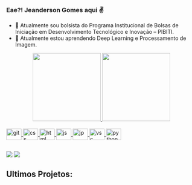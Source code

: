 ### Eae?! Jeanderson Gomes aqui :v:

- 🔭 Atualmente sou bolsista do Programa Institucional de Bolsas de Iniciação em Desenvolvimento Tecnológico e Inovação – PIBITI.
- 🌱 Atualmente estou aprendendo Deep Learning e Processamento de Imagem. 

<div align="center">
  <a href="https://github.com/JeandsGomes">
  <img height="180em" src="https://github-readme-stats.vercel.app/api?username=JeandsGomes&show_icons=true&theme=algolia&include_all_commits=true&count_private=true"/>
  <img height="180em" src="https://github-readme-stats.vercel.app/api/top-langs/?username=JeandsGomes&layout=compact&langs_count=7&theme=algolia"/>
</div>
<div style="display: inline_block"><br>
  <!---
  <img align="center" alt="Rafa-Js" height="30" width="40" src="https://raw.githubusercontent.com/devicons/devicon/master/icons/javascript/javascript-plain.svg">
  <img align="center" alt="Rafa-HTML" height="30" width="40" src="https://raw.githubusercontent.com/devicons/devicon/master/icons/html5/html5-original.svg">
  <img align="center" alt="Rafa-CSS" height="30" width="40" src="https://raw.githubusercontent.com/devicons/devicon/master/icons/css3/css3-original.svg">
  <img align="center" alt="Rafa-Python" height="30" width="40" src="https://raw.githubusercontent.com/devicons/devicon/master/icons/python/python-original.svg">
  -->
  <img align="center" alt="git" height="30" width="40" src="https://cdn.jsdelivr.net/gh/devicons/devicon/icons/git/git-plain.svg" />
  <img align="center" alt="css" height="30" width="40" src="https://cdn.jsdelivr.net/gh/devicons/devicon/icons/css3/css3-plain.svg" />
  <img align="center" alt="html" height="30" width="40" src="https://cdn.jsdelivr.net/gh/devicons/devicon/icons/html5/html5-plain.svg" />
  <img align="center" alt="js" height="30" width="40" src="https://cdn.jsdelivr.net/gh/devicons/devicon/icons/javascript/javascript-plain.svg" />
  <img align="center" alt="jp" height="30" width="40" src="https://cdn.jsdelivr.net/gh/devicons/devicon/icons/jupyter/jupyter-original-wordmark.svg" />
  <img align="center" alt="vsc" height="30" width="40" src="https://cdn.jsdelivr.net/gh/devicons/devicon/icons/vscode/vscode-original.svg" />
  <img align="center" alt="python" height="30" width="40" src="https://cdn.jsdelivr.net/gh/devicons/devicon/icons/python/python-original.svg" />
</div>
  
  ##
  
<div>
<!--- 
  <a href="" target="_blank"><img src="https://img.shields.io/badge/Medium-12100E?style=for-the-badge&logo=medium&logoColor=white" target="_blank"></a>
-->
  <a href="https://www.linkedin.com/in/jeanderson-gomes-965496178/" target="_blank"><img src="https://img.shields.io/badge/LinkedIn-0077B5?style=for-the-badge&logo=linkedin&logoColor=white" target="_blank"></a>
  <a href = "mailto:jenandersondesousagomes@gmail.com"><img src="https://img.shields.io/badge/-Gmail-%23333?style=for-the-badge&logo=gmail&logoColor=white" target="_blank"></a>
  
</div>
  
## Ultimos Projetos:
  
<!--- 
* **Como usar o Histograma para Data Science:** https://bit.ly/2L2cMwy
-->
  
  
